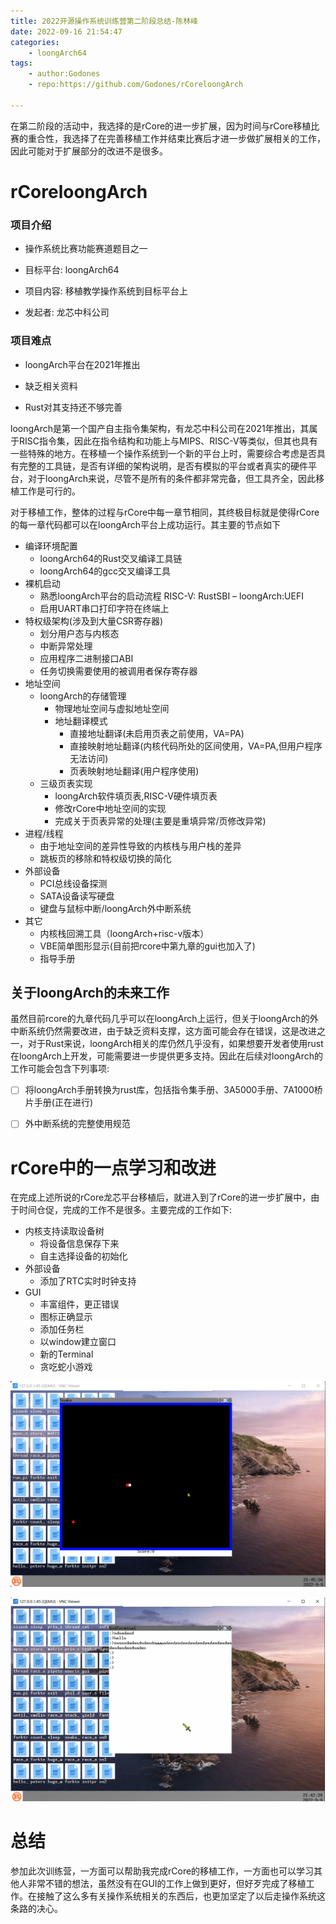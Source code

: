 ```yaml
---
title: 2022开源操作系统训练营第二阶段总结-陈林峰
date: 2022-09-16 21:54:47
categories:
    - loongArch64
tags:
    - author:Godones
    - repo:https://github.com/Godones/rCoreloongArch

---
```




​		在第二阶段的活动中，我选择的是rCore的进一步扩展，因为时间与rCore移植比赛的重合性，我选择了在完善移植工作并结束比赛后才进一步做扩展相关的工作，因此可能对于扩展部分的改进不是很多。

<!-- more -->

# rCoreloongArch

### 项目介绍

- 操作系统比赛功能赛道题目之一

- 目标平台: loongArch64

- 项目内容: 移植教学操作系统到目标平台上

- 发起者: 龙芯中科公司

### 项目难点

- loongArch平台在2021年推出

- 缺乏相关资料

- Rust对其支持还不够完善

​		loongArch是第一个国产自主指令集架构，有龙芯中科公司在2021年推出，其属于RISC指令集，因此在指令结构和功能上与MIPS、RISC-V等类似，但其也具有一些特殊的地方。在移植一个操作系统到一个新的平台上时，需要综合考虑是否具有完整的工具链，是否有详细的架构说明，是否有模拟的平台或者真实的硬件平台，对于loongArch来说，尽管不是所有的条件都非常完备，但工具齐全，因此移植工作是可行的。

​	对于移植工作，整体的过程与rCore中每一章节相同，其终极目标就是使得rCore的每一章代码都可以在loongArch平台上成功运行。其主要的节点如下

- 编译环境配置
  - loongArch64的Rust交叉编译工具链
  - loongArch64的gcc交叉编译工具
- 裸机启动
  - 熟悉loongArch平台的启动流程 RISC-V: RustSBI – loongArch:UEFI
  - 启用UART串口打印字符在终端上
- 特权级架构(涉及到大量CSR寄存器)
  - 划分用户态与内核态
  - 中断异常处理
  - 应用程序二进制接口ABI
  - 任务切换需要使用的被调用者保存寄存器
- 地址空间
  - loongArch的存储管理
    - 物理地址空间与虚拟地址空间
    - 地址翻译模式
      - 直接地址翻译(未启用页表之前使用，VA=PA)
      - 直接映射地址翻译(内核代码所处的区间使用，VA=PA,但用户程序无法访问)
      - 页表映射地址翻译(用户程序使用)
  - 三级页表实现
    - loongArch软件填页表,RISC-V硬件填页表
    - 修改rCore中地址空间的实现
    - 完成关于页表异常的处理(主要是重填异常/页修改异常)
- 进程/线程
  - 由于地址空间的差异性导致的内核栈与用户栈的差异
  - 跳板页的移除和特权级切换的简化
- 外部设备
  - PCI总线设备探测
  - SATA设备读写硬盘
  - 键盘与鼠标中断/loongArch外中断系统
- 其它
  - 内核栈回溯工具（loongArch+risc-v版本）
  - VBE简单图形显示(目前把rcore中第九章的gui也加入了)
  - 指导手册

## 关于loongArch的未来工作

​		虽然目前rcore的九章代码几乎可以在loongArch上运行，但关于loongArch的外中断系统仍然需要改进，由于缺乏资料支撑，这方面可能会存在错误，这是改进之一，对于Rust来说，loongArch相关的库仍然几乎没有，如果想要开发者使用rust在loongArch上开发，可能需要进一步提供更多支持。因此在后续对loongArch的工作可能会包含下列事项:

- [ ] 将loongArch手册转换为rust库，包括指令集手册、3A5000手册、7A1000桥片手册(正在进行)
- [ ] 外中断系统的完整使用规范



# rCore中的一点学习和改进

​	在完成上述所说的rCore龙芯平台移植后，就进入到了rCore的进一步扩展中，由于时间仓促，完成的工作不是很多。主要完成的工作如下:

- 内核支持读取设备树
  - 将设备信息保存下来
  - 自主选择设备的初始化
- 外部设备
  - 添加了RTC实时时钟支持
- GUI
  - 丰富组件，更正错误
  - 图标正确显示
  - 添加任务栏
  - 以window建立窗口
  - 新的Terminal
  - 贪吃蛇小游戏



![image-20220916192744500](2022开源操作系统训练营第二阶段总结-陈林峰/image-20220916192744500.png)



![image-20220916193049912](2022开源操作系统训练营第二阶段总结-陈林峰/image-20220916193049912.png)

# 总结

​		参加此次训练营，一方面可以帮助我完成rCore的移植工作，一方面也可以学习其他人非常不错的想法，虽然没有在GUI的工作上做到更好，但好歹完成了移植工作。在接触了这么多有关操作系统相关的东西后，也更加坚定了以后走操作系统这条路的决心。



​		
